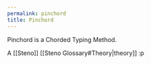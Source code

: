 ```yaml
---
permalink: pinchord
title: Pinchord
---
```


Pinchord is a Chorded Typing Method.

A [[Steno]] [[Steno Glossary#Theory|theory]] :p
